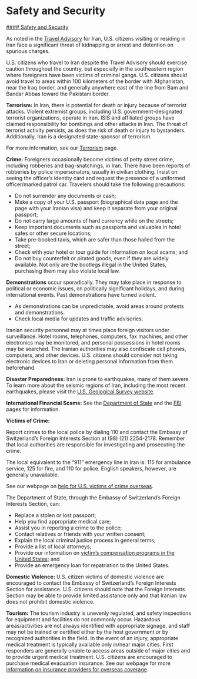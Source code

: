 # Safety and Security

[#### Safety and Security](javascript:void(0); "Safety and Security")

As noted in the [Travel Advisory](https://travel.state.gov/content/travel/en/traveladvisories/traveladvisories/iran-travel-advisory.html) for Iran, U.S. citizens visiting or residing in Iran face a significant threat of kidnapping or arrest and detention on spurious charges.

U.S. citizens who travel to Iran despite the Travel Advisory should exercise caution throughout the country, but especially in the southeastern region where foreigners have been victims of criminal gangs. U.S. citizens should avoid travel to areas within 100 kilometers of the border with Afghanistan, near the Iraq border, and generally anywhere east of the line from Bam and Bandar Abbas toward the Pakistani border.

**Terrorism:** In Iran, there is potential for death or injury because of terrorist attacks. Violent extremist groups, including U.S. government-designated terrorist organizations, operate in Iran. ISIS and affiliated groups have claimed responsibility for bombings and other attacks in Iran. The threat of terrorist activity persists, as does the risk of death or injury to bystanders. Additionally, Iran is a designated state-sponsor of terrorism.

For more information, see our [Terrorism](https://travel.state.gov/content/travel/en/international-travel/emergencies/terrorism.html) page.

**Crime:** Foreigners occasionally become victims of petty street crime, including robberies and bag-snatchings, in Iran. There have been reports of robberies by police impersonators, usually in civilian clothing. Insist on seeing the officer’s identity card and request the presence of a uniformed officer/marked patrol car. Travelers should take the following precautions:

* Do not surrender any documents or cash;
* Make a copy of your U.S. passport (biographical data page and the page with your Iranian visa) and keep it separate from your original passport;
* Do not carry large amounts of hard currency while on the streets;
* Keep important documents such as passports and valuables in hotel safes or other secure locations;
* Take pre-booked taxis, which are safer than those hailed from the street;
* Check with your hotel or tour guide for information on local scams; and
* Do not buy counterfeit or pirated goods, even if they are widely available. Not only are the bootlegs illegal in the United States, purchasing them may also violate local law.

**Demonstrations** occur sporadically. They may take place in response to political or economic issues, on politically significant holidays, and during international events. Past demonstrations have turned violent.

* As demonstrations can be unpredictable, avoid areas around protests and demonstrations.
* Check local media for updates and traffic advisories.

Iranian security personnel may at times place foreign visitors under surveillance. Hotel rooms, telephones, computers, fax machines, and other electronics may be monitored, and personal possessions in hotel rooms may be searched. The Iranian authorities may also confiscate cell phones, computers, and other devices. U.S. citizens should consider not taking electronic devices to Iran or deleting personal information from them beforehand.

**Disaster Preparedness:** Iran is prone to earthquakes, many of them severe. To learn more about the seismic regions of Iran, including the most recent earthquakes, please visit the [U.S. Geological Survey website](https://www.usgs.gov/).

**International Financial Scams:** See the [Department of State](https://travel.state.gov/content/travel/en/international-travel/emergencies/international-financial-scams.html) and the [FBI](https://www.fbi.gov/how-we-can-help-you/safety-resources/scams-and-safety/common-scams-and-crimes/romance-scams) pages for information.

**Victims of Crime:**

Report crimes to the local police by dialing 110 and contact the Embassy of Switzerland’s Foreign Interests Section at (98) (21) 2254-2178. Remember that local authorities are responsible for investigating and prosecuting the crime.

The local equivalent to the “911” emergency line in Iran is: 115 for ambulance service, 125 for fire, and 110 for police. English speakers, however, are generally unavailable.

See our webpage on [help for U.S. victims of crime overseas](https://travel.state.gov/content/travel/en/international-travel/emergencies/crime.html).

The Department of State, through the Embassy of Switzerland’s Foreign Interests Section, can:

* Replace a stolen or lost passport;
* Help you find appropriate medical care;
* Assist you in reporting a crime to the police;
* Contact relatives or friends with your written consent;
* Explain the local criminal justice process in general terms;
* Provide a list of local attorneys;
* Provide our information on [victim’s compensation programs in the United States;](https://travel.state.gov/content/travel/en/international-travel/emergencies/crime.html) and
* Provide an emergency loan for repatriation to the United States.

**Domestic Violence:** U.S. citizen victims of domestic violence are encouraged to contact the Embassy of Switzerland’s Foreign Interests Section for assistance. U.S. citizens should note that the Foreign Interests Section may be able to provide limited assistance only and that Iranian law does not prohibit domestic violence.

**Tourism:** The tourism industry is unevenly regulated, and safety inspections for equipment and facilities do not commonly occur. Hazardous areas/activities are not always identified with appropriate signage, and staff may not be trained or certified either by the host government or by recognized authorities in the field. In the event of an injury, appropriate medical treatment is typically available only in/near major cities. First responders are generally unable to access areas outside of major cities and to provide urgent medical treatment. U.S. citizens are encouraged to purchase medical evacuation insurance. See our webpage for more [information on insurance providers for overseas coverage](https://travel.state.gov/content/travel/en/international-travel/before-you-go/your-health-abroad/insurance-providers-overseas.html).